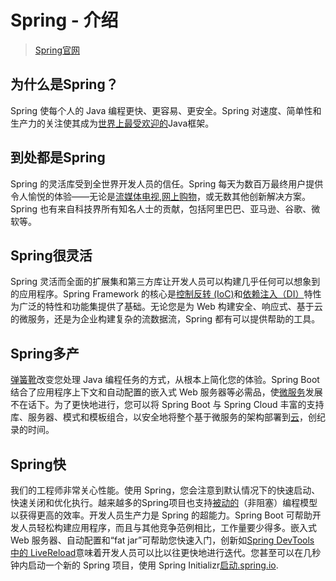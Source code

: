 # Spring - 介绍

> [Spring官网](https://spring.io/)

## 为什么是Spring？

Spring 使每个人的 Java 编程更快、更容易、更安全。Spring 对速度、简单性和生产力的关注使其成为[世界上最受欢迎的](https://snyk.io/blog/jvm-ecosystem-report-2018-platform-application/)Java框架。

## 到处都是Spring

Spring 的灵活库受到全世界开发人员的信任。Spring 每天为数百万最终用户提供令人愉悦的体验——无论是[流媒体电视](https://medium.com/netflix-techblog/netflix-oss-and-spring-boot-coming-full-circle-4855947713a0),[网上购物](https://tech.target.com/2018/12/18/spring-feign.html)，或无数其他创新解决方案。Spring 也有来自科技界所有知名人士的贡献，包括阿里巴巴、亚马逊、谷歌、微软等。

## Spring很灵活

Spring 灵活而全面的扩展集和第三方库让开发人员可以构建几乎任何可以想象到的应用程序。Spring Framework 的核心是[控制反转 (IoC)](https://en.wikipedia.org/wiki/Inversion_of_control)和[依赖注入（DI）](https://en.wikipedia.org/wiki/Dependency_injection)特性为广泛的特性和功能集提供了基础。无论您是为 Web 构建安全、响应式、基于云的微服务，还是为企业构建复杂的流数据流，Spring 都有可以提供帮助的工具。

## Spring多产

[弹簧靴](https://spring.io/guides/gs/spring-boot/)改变您处理 Java 编程任务的方式，从根本上简化您的体验。Spring Boot 结合了应用程序上下文和自动配置的嵌入式 Web 服务器等必需品，使[微服务](https://spring.io/microservices)发展不在话下。为了更快地进行，您可以将 Spring Boot 与 Spring Cloud 丰富的支持库、服务器、模式和模板组合，以安全地将整个基于微服务的架构部署到[云](https://spring.io/cloud)，创纪录的时间。

## Spring快

我们的工程师非常关心性能。使用 Spring，您会注意到默认情况下的快速启动、快速关闭和优化执行。越来越多的Spring项目也支持[被动的](https://spring.io/reactive)（非阻塞）编程模型以获得更高的效率。开发人员生产力是 Spring 的超能力。Spring Boot 可帮助开发人员轻松构建应用程序，而且与其他竞争范例相比，工作量要少得多。嵌入式 Web 服务器、自动配置和“fat jar”可帮助您快速入门，创新如[Spring DevTools 中的 LiveReload](https://docs.spring.io/spring-boot/docs/current/reference/html/using-spring-boot.html#using-boot-devtools-livereload)意味着开发人员可以比以往更快地进行迭代。您甚至可以在几秒钟内启动一个新的 Spring 项目，使用 Spring Initializr[启动.spring.io](https://start.spring.io/).